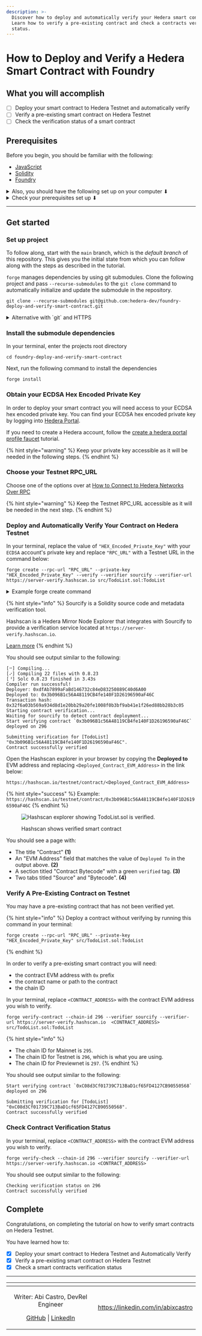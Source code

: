 ```yaml
---
description: >-
  Discover how to deploy and automatically verify your Hedera smart contract.
  Learn how to verify a pre-existing contract and check a contracts verification
  status.
---
```


# How to Deploy and Verify a Hedera Smart Contract with Foundry

## What you will accomplish

* [ ] Deploy your smart contract to Hedera Testnet and automatically verify
* [ ] Verify a pre-existing smart contract on Hedera Testnet
* [ ] Check the verification status of a smart contract

## Prerequisites

Before you begin, you should be familiar with the following:

* [JavaScript](https://developer.mozilla.org/en-US/docs/Web/JavaScript)
* [Solidity](https://docs.soliditylang.org/en/latest/)
* [Foundry](https://book.getfoundry.sh/)

<details>

<summary>Also, you should have the following set up on your computer ⬇</summary>

* [x] `git` installed
  * Minimum version: 2.37
  * Recommended: [Install Git (Github)](https://github.com/git-guides/install-git)
* [x] A code editor or IDE
  * Recommended: [VS Code. Install VS Code (Visual Studio)](https://code.visualstudio.com/docs/setup/setup-overview)
* [x] NodeJs + npm installed
  * Minimum version of NodeJs: 18
  * Minimum version of npm: 9.5
  * Recommended for Linux & Mac: [nvm](https://github.com/nvm-sh/nvm)
  * Recommended for Windows: [nvm-windows](https://github.com/coreybutler/nvm-windows)
* [x] foundry `forge` and `cast` installed
  * `forge` Minimum version: 0.2.0 (3cdee82 2024-02-15T00:19:38.655803000Z)
  * `cast` Minimum version: 0.2.0 (3cdee82 2024-02-15T00:19:38.543163000Z)

</details>

<details>

<summary>Check your prerequisites set up ⬇</summary>

Open your terminal, and enter the following commands.

```shell
git --version
code --version
node --version
npm --version
forge --version
cast --version
```

Each of these commands should output some text that includes a version number, for example:

```
git --version
git version 2.39.2 (Apple Git-143)

code --version
1.81.1
6c3e3dba23e8fadc360aed75ce363ba185c49794
arm64

node --version
v20.6.1

npm --version
9.8.1

forge --version
0.2.0 (3cdee82 2024-02-15T00:19:38.655803000Z)

cast --version
0.2.0 (3cdee82 2024-02-15T00:19:38.543163000Z)

```

If the output contains text similar to `command not found`, please install that item.

</details>

***

## Get started

### Set up project

To follow along, start with the `main` branch, which is the _default branch_ of this repository. This gives you the initial state from which you can follow along with the steps as described in the tutorial.

`forge` manages dependencies by using git submodules. Clone the following project and pass `--recurse-submodules` to the `git clone` command to automatically initialize and update the submodule in the repository.

```shell
git clone --recurse-submodules git@github.com:hedera-dev/foundry-deploy-and-verify-smart-contract.git
```

<details>

<summary>Alternative with `git` and HTTPS</summary>

If you haven't [configured SSH](https://docs.github.com/en/authentication/connecting-to-github-with-ssh) to work with `git`, you may wish use this command instead:

```shell
git clone --recurse-submodules https://github.com/hedera-dev/foundry-deploy-and-verify-smart-contract.git
```

</details>

### Install the submodule dependencies

In your terminal, enter the projects root directory

```shell
cd foundry-deploy-and-verify-smart-contract  
```

Next, run the following command to install the dependencies

```shell
forge install
```

### Obtain your ECDSA Hex Encoded Private Key

In order to deploy your smart contract you will need access to your ECDSA hex encoded private key. You can find your ECDSA hex encoded private key by logging into [Hedera Portal](https://portal.hedera.com).

If you need to create a Hedera account, follow the [create a hedera portal profile faucet](https://docs.hedera.com/hedera/getting-started/introduction#create-hedera-portal-profile-faucet) tutorial.

{% hint style="warning" %}
Keep your private key accessible as it will be needed in the following steps.
{% endhint %}

### Choose your Testnet RPC\_URL

Choose one of the options over at [How to Connect to Hedera Networks Over RPC](https://docs.hedera.com/hedera/tutorials/more-tutorials/json-rpc-connections)

{% hint style="warning" %}
Keep the Testnet RPC\_URL accessible as it will be needed in the next step.
{% endhint %}

### Deploy and Automatically Verify Your Contract on Hedera Testnet

In your terminal, replace the value of `"HEX_Encoded_Private_Key"` with your `ECDSA` account's private key and replace `"RPC_URL"` with a Testnet URL in the command below:

```shell
forge create --rpc-url "RPC_URL" --private-key "HEX_Encoded_Private_Key" --verify --verifier sourcify --verifier-url https://server-verify.hashscan.io src/TodoList.sol:TodoList
```

<details>

<summary>Example forge create command</summary>

```shell
forge create --rpc-url https://testnet.hashio.io/api --private-key 0x348ce564d427a3317b6536bbcff9290d69395b06ed6c486954e971d960fe87ac --verify --verifier sourcify --verifier-url https://server-verify.hashscan.io src/TodoList.sol:TodoList
```

</details>

{% hint style="info" %}
Sourcify is a Solidity source code and metadata verification tool.

Hashscan is a Hedera Mirror Node Explorer that integrates with Sourcify to provide a verification service located at `https://server-verify.hashscan.io`.

[Learn more](https://docs.hedera.com/hedera/core-concepts/smart-contracts/verifying-smart-contracts-beta)
{% endhint %}

You should see output similar to the following:

```
[⠒] Compiling...
[⠔] Compiling 22 files with 0.8.23
[⠘] Solc 0.8.23 finished in 3.43s
Compiler run successful!
Deployer: 0xdfAb7899aFaBd146732c84eD83250889C40d6A00
Deployed to: 0x3b096B1c56A48119CB4fe140F1D26196590aF46C
Transaction hash: 0x32f6a03b569a934d8d1e20bb29a20fe1008f0b3bf9ab41e1f26ed88bb28b3c05
Starting contract verification...
Waiting for sourcify to detect contract deployment...
Start verifying contract `0x3b096B1c56A48119CB4fe140F1D26196590aF46C` deployed on 296

Submitting verification for [TodoList] "0x3b096B1c56A48119CB4fe140F1D26196590aF46C".
Contract successfully verified
```

Open the Hashscan explorer in your browser by copying the **Deployed to** EVM address and replacing `<Deployed_Contract_EVM_Address>` in the link below:

```
https://hashscan.io/testnet/contract/<Deployed_Contract_EVM_Address>
```

{% hint style="success" %}
Example: `https://hashscan.io/testnet/contract/0x3b096B1c56A48119CB4fe140F1D26196590aF46C`
{% endhint %}

<figure><img src="../../../.gitbook/assets/contract-verified-foundry.svg" alt="Hashscan explorer showing TodoList.sol is verified."><figcaption><p>Hashscan shows verified smart contract</p></figcaption></figure>

You should see a page with:

* The title "Contract" **(1)**
* An "EVM Address" field that matches the value of `Deployed To` in the output above. **(2)**
* A section titled "Contract Bytecode" with a green `verified` tag. **(3)**
* Two tabs titled "Source" and "Bytecode". **(4)**

### Verify A Pre-Existing Contract on Testnet

You may have a pre-existing contract that has not been verified yet.

{% hint style="info" %}
Deploy a contract without verifying by running this command in your terminal:

```shell
forge create --rpc-url "RPC_URL" --private-key "HEX_Encoded_Private_Key" src/TodoList.sol:TodoList
```
{% endhint %}

In order to verify a pre-existing smart contract you will need:

* the contract EVM address with `0x` prefix
* the contract name or path to the contract
* the chain ID

In your terminal, replace `<CONTRACT_ADDRESS>` with the contract EVM address you wish to verify.

```shell
forge verify-contract --chain-id 296 --verifier sourcify --verifier-url https://server-verify.hashscan.io  <CONTRACT_ADDRESS> src/TodoList.sol:TodoList
```

{% hint style="info" %}
* The chain ID for Mainnet is `295`.
* The chain ID for Testnet is `296`, which is what you are using.
* The chain ID for Previewnet is `297`.
{% endhint %}

You should see output similar to the following:

```
Start verifying contract `0xC08d3Cf01739C713BaD1cf65FD4127CB90550568` deployed on 296

Submitting verification for [TodoList] "0xC08d3Cf01739C713BaD1cf65FD4127CB90550568".
Contract successfully verified
```

### Check Contract Verification Status

In your terminal, replace `<CONTRACT_ADDRESS>` with the contract EVM address you wish to verify.

```shell
forge verify-check --chain-id 296 --verifier sourcify --verifier-url https://server-verify.hashscan.io <CONTRACT_ADDRESS>
```

You should see output similar to the following:

```
Checking verification status on 296
Contract successfully verified
```

## Complete

Congratulations, on completing the tutorial on how to verify smart contracts on Hedera Testnet.

You have learned how to:

* [x] Deploy your smart contract to Hedera Testnet and Automatically Verify
* [x] Verify a pre-existing smart contract on Hedera Testnet
* [x] Check a smart contracts verification status

***

<table data-card-size="large" data-view="cards"><thead><tr><th align="center"></th><th data-hidden data-card-target data-type="content-ref"></th></tr></thead><tbody><tr><td align="center"><p>Writer: Abi Castro, DevRel Engineer</p><p><a href="https://github.com/a-ridley">GitHub</a> | <a href="https://linkedin.com/in/abixcastro">LinkedIn</a></p></td><td><a href="https://linkedin.com/in/abixcastro">https://linkedin.com/in/abixcastro</a></td></tr></tbody></table>
